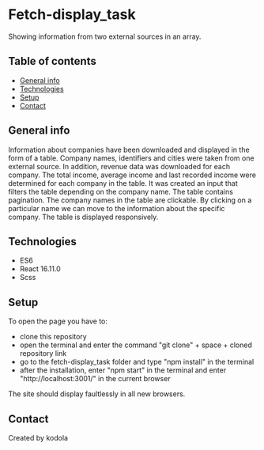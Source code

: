 # Fetch-display_task

Showing information from two external sources in an array.

## Table of contents
* [General info](#general-info)
* [Technologies](#technologies)
* [Setup](#setup)
* [Contact](#contact)

## General info
Information about companies have been downloaded and displayed in the form of a table. 
Company names, identifiers and cities were taken from one external source. In addition, revenue data was downloaded for each company.
The total income, average income and last recorded income were determined for each company in the table. It was created an input that filters the table depending on the company name. The table contains pagination. The company names in the table are clickable. 
By clicking on a particular name we can move to the information about the specific company. The table is displayed responsively.

## Technologies
* ES6
* React 16.11.0
* Scss

## Setup
To open the page you have to:
- clone this repository
- open the terminal and enter the command "git clone" + space + cloned repository link
- go to the fetch-display_task folder and type "npm install" in the terminal
- after the installation, enter "npm start" in the terminal and enter 
"http://localhost:3001/" in the current browser

The site should display faultlessly in all new browsers.

## Contact
Created by kodola
